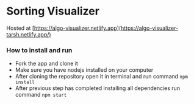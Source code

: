 Sorting Visualizer
==================

Hosted at [https://algo-visualizer.netlify.app](https://algo-visualizer-tarsh.netlify.app/)

### How to install and run

*   Fork the app and clone it
*   Make sure you have nodejs installed on your computer
*   After cloning the repository open it in terminal and run command ```npm install```
*   After previous step has completed installing all dependencies run command ```npm start```
